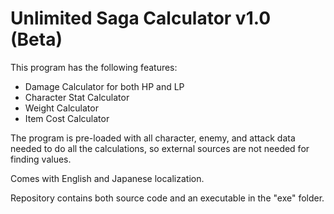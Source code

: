 # Unlimited Saga Calculator v1.0 (Beta)

This program has the following features:
  - Damage Calculator for both HP and LP
  - Character Stat Calculator
  - Weight Calculator
  - Item Cost Calculator
 
 The program is pre-loaded with all character, enemy, and attack data needed to do all the calculations, so external sources are not needed for finding values.
 
 Comes with English and Japanese localization.

Repository contains both source code and an executable in the "exe" folder.

